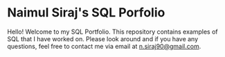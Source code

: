 # Naimul Siraj's SQL Porfolio
Hello! Welcome to my SQL Portfolio. This repository contains examples of SQL that I have worked on. Please look around and if you have any questions, feel free to contact me via email at n.siraj90@gmail.com.
